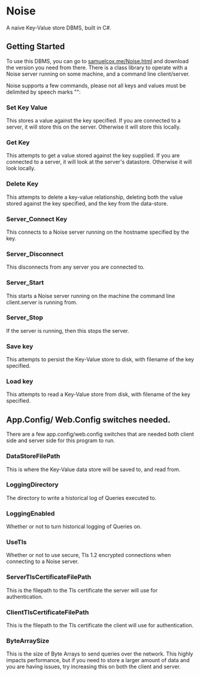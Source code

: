 # Noise
A naive Key-Value store DBMS, built in C#.
## Getting Started
To use this DBMS, you can go to [samuelcox.me/Noise.html](http://samuelcox.me/Noise.html) and
download the version you need from there. There is a class library to operate with a Noise
server running on some machine, and a command line client/server.

Noise supports a few commands, please not all keys and values must be delimited
by speech marks "":

### Set Key Value
This stores a value against the key specified. If you are connected to a 
server, it will store this on the server. Otherwise it will store this
locally.
### Get Key
This attempts to get a value stored against the key supplied. If you
are connected to a server, it will look at the server's datastore.
Otherwise it will look locally.

### Delete Key
This attempts to delete a key-value relationship,
deleting both the value stored against the key specified,
and the key from the data-store.

### Server_Connect Key
This connects to a Noise server running on the hostname
specified by the key.

### Server_Disconnect
This disconnects from any server you are connected to.

### Server_Start
This starts a Noise server running on the machine
the command line client.server is running from.

### Server_Stop
If the server is running, then this stops the server.

### Save key
This attempts to persist the Key-Value store
to disk, with filename of the key specified.

### Load key
This attempts to read a Key-Value store from
disk, with filename of the key specified.

## App.Config/ Web.Config switches needed.
There are a few app.config/web.config switches that are needed
both client side and server side for this program to run.

### DataStoreFilePath
This is where the Key-Value data store will be saved to,
and read from. 

### LoggingDirectory
The directory to write a historical log of Queries executed to.

### LoggingEnabled
Whether or not to turn historical logging of Queries on.

### UseTls
Whether or not to use secure, Tls 1.2 encrypted connections
when connecting to a Noise server.

### ServerTlsCertificateFilePath
This is the filepath to the Tls certificate 
the server will use for authentication.

### ClientTlsCertificateFilePath
This is the filepath to the Tls certificate the client
will use for authentication.

### ByteArraySize
This is the size of Byte Arrays to send queries over the network.
This highly impacts performance, but if you need to store a larger
amount of data and you are having issues, try increasing this on both
the client and server.